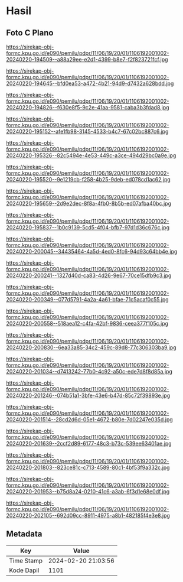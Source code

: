 # Hasil

## Foto C Plano

https://sirekap-obj-formc.kpu.go.id/e090/pemilu/pdpr/11/06/19/20/01/1106192001002-20240220-194509--a88a29ee-e2d1-4399-b8e7-f2f823721fcf.jpg

https://sirekap-obj-formc.kpu.go.id/e090/pemilu/pdpr/11/06/19/20/01/1106192001002-20240220-194645--bfd0ea53-a472-4b21-94d9-d7432a628bdd.jpg

https://sirekap-obj-formc.kpu.go.id/e090/pemilu/pdpr/11/06/19/20/01/1106192001002-20240220-194826--f630e8f5-9c2e-41aa-9581-caba3b3fdad8.jpg

https://sirekap-obj-formc.kpu.go.id/e090/pemilu/pdpr/11/06/19/20/01/1106192001002-20240220-195152--afe1fb98-3145-4533-b4c7-67c02bc887c6.jpg

https://sirekap-obj-formc.kpu.go.id/e090/pemilu/pdpr/11/06/19/20/01/1106192001002-20240220-195326--82c5494e-4e53-449c-a3ce-494d29bc0a9e.jpg

https://sirekap-obj-formc.kpu.go.id/e090/pemilu/pdpr/11/06/19/20/01/1106192001002-20240220-195520--9e1219cb-f258-4b25-9deb-ed078cd1ac62.jpg

https://sirekap-obj-formc.kpu.go.id/e090/pemilu/pdpr/11/06/19/20/01/1106192001002-20240220-195659--2d9e2dec-8f8a-4fb0-8b5b-ed07afba40bc.jpg

https://sirekap-obj-formc.kpu.go.id/e090/pemilu/pdpr/11/06/19/20/01/1106192001002-20240220-195837--1b0c9139-5cd5-4f04-bfb7-97d1d36c676c.jpg

https://sirekap-obj-formc.kpu.go.id/e090/pemilu/pdpr/11/06/19/20/01/1106192001002-20240220-200045--34435464-4a5d-4ed0-8fc6-94d93c64bb4e.jpg

https://sirekap-obj-formc.kpu.go.id/e090/pemilu/pdpr/11/06/19/20/01/1106192001002-20240220-200241--1327d40d-ca83-4d26-9e67-70ce15dfb9c3.jpg

https://sirekap-obj-formc.kpu.go.id/e090/pemilu/pdpr/11/06/19/20/01/1106192001002-20240220-200349--077d5791-4a2a-4a61-bfae-71c5acaf0c55.jpg

https://sirekap-obj-formc.kpu.go.id/e090/pemilu/pdpr/11/06/19/20/01/1106192001002-20240220-200558--518aea12-c4fa-42bf-9836-ceea377f105c.jpg

https://sirekap-obj-formc.kpu.go.id/e090/pemilu/pdpr/11/06/19/20/01/1106192001002-20240220-200830--6ea33a85-34c2-459c-89d8-77c306303ba9.jpg

https://sirekap-obj-formc.kpu.go.id/e090/pemilu/pdpr/11/06/19/20/01/1106192001002-20240220-201034--d7413242-77b0-4c92-a50c-ede7d8f8d85a.jpg

https://sirekap-obj-formc.kpu.go.id/e090/pemilu/pdpr/11/06/19/20/01/1106192001002-20240220-201246--074b51a1-3bfe-43e6-b47d-85c72f39893e.jpg

https://sirekap-obj-formc.kpu.go.id/e090/pemilu/pdpr/11/06/19/20/01/1106192001002-20240220-201514--28cd2d6d-05e1-4672-b80e-7d02247e035d.jpg

https://sirekap-obj-formc.kpu.go.id/e090/pemilu/pdpr/11/06/19/20/01/1106192001002-20240220-201639--2ccf2d89-6177-48c3-b73c-539ee63401ae.jpg

https://sirekap-obj-formc.kpu.go.id/e090/pemilu/pdpr/11/06/19/20/01/1106192001002-20240220-201803--823ce81c-c713-4589-80c1-4bf53f9a332c.jpg

https://sirekap-obj-formc.kpu.go.id/e090/pemilu/pdpr/11/06/19/20/01/1106192001002-20240220-201953--b75d8a24-0210-41c6-a3ab-6f3d1e68e0df.jpg

https://sirekap-obj-formc.kpu.go.id/e090/pemilu/pdpr/11/06/19/20/01/1106192001002-20240220-202105--692d09cc-8911-4975-a8b1-482185f4e3e8.jpg


## Metadata

| Key        | Value               |
| ---------- | ------------------- |
| Time Stamp | 2024-02-20 21:03:56 |
| Kode Dapil | 1101                |



